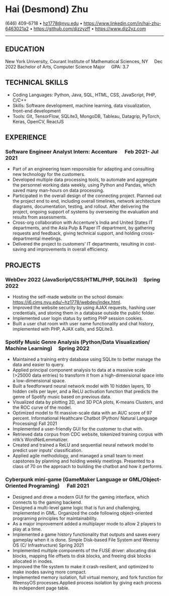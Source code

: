 # Hai (Desmond) Zhu

(646) 409-6718 • hz1778@nyu.edu • <https://www.linkedin.com/in/hai-zhu-6463021a2> • <https://github.com/dizzyzff> • <https://www.diz2yz.com>

------------

## EDUCATION

New York University, Courant Institute of Mathematical Sciences, NY &nbsp;&nbsp;&nbsp;&nbsp;Dec 2022 Bachelor of Arts, Computer Science Major &nbsp;&nbsp;&nbsp;&nbsp;GPA: 3.7

## TECHNICAL SKILLS

* Coding Languages: Python, Java, SQL, HTML, CSS, JavaScript, PHP, C/C++
* Skills: Software development, machine learning, data visualization, front-end development
* Tools: Git, TensorFlow, SQLite3, MongoDB, Tableau, Datagrip, PyTorch, Keras, OpenCV, ReactJS

## EXPERIENCE

### Software Engineer Analyst Intern: Accenture &nbsp;&nbsp;&nbsp;&nbsp; Feb 2021- Jul 2021

* Part of an engineering team responsible for adapting and consulting new technology for the customers.
* Developed multiple data processing tools, to automate and aggregate the personnel working data weekly, using Python and Pandas, which saved many man-hours on data processing.
* Participated in the overall design of the connecting project. Planned out the project end to end, including overall timelines, network architecture diagrams, documentation, testing, and rollout. After delivering the project, ongoing support of systems by overseeing the evaluation and results from assessments.
* Cross-org collaboration with Accenture's India and United States IT departments, and the Asia Pulp & Paper IT department, by gathering requests and feedback, giving technical support, and holding cross-departmental meetings.
* Delivered the project to customers’ IT departments, resulting in cost-saving and improvements in overall efficiency.

## PROJECTS

### WebDev 2022 (JavaScript/CSS/HTML/PHP, SQLite3) &nbsp;&nbsp;&nbsp;&nbsp;Spring 2022

* Hosting the self-made website on the school domain: <https://i6.cims.nyu.edu/~hz1778/webdev/index.html>.
* Improved the website security by using AJAX requests, hashing user credentials, and storing them in a database outside the public folder.
* Implemented user login status by setting PHP session cookies.
* Built a user chat room with user name functionality and chat history, implemented with PHP, AJAX calls, and SQLite3.

### Spotify Music Genre Analysis (Python/Data Visualization/ Machine Learning) &nbsp;&nbsp;&nbsp;&nbsp;Spring 2022

* Maintained a training entry database using SQLite to better manage the data and easier to query.
* Applied principal component analysis to data at a massive scale (>25000 data entries) to transform it from a high-dimensional space into a low-dimensional space.
* Built a feedforward neural network model with 10 hidden layers, 10 hidden cells per layer, and a ReLU activation function that predicts the genre of Spotify music based on previous data.
* Visualized data by plotting 2D, and 3D PCA plots, K-means Clusters, and the ROC curve of the model.
* Optimized model to fit massive-scale data with an AUC score of 97 percent. Informational Healthcare Chatbot (Python/ Natural Language Processing) Fall 2021
* Implemented a user-friendly GUI for the customer to chat with.
* Retrieved data corpus from CDC website, tokenized training corpus with nltk’s WordNetLemmatizer.
* Created and trained a ReLU and sequential neural network model to predict user inputs’ classification.
* Applied agile methodology, and managed a small team to meet capstones by planning and holding weekly meetings. Presented to a class of 70 on the approach to building the chatbot and how it performs.

### Cyberpunk mini-game (GameMaker Language or GML/Object-Oriented Programing) &nbsp;&nbsp;&nbsp;&nbsp; Fall 2021

* Designed and drew a modern GUI for the gaming interface, which connects to the gaming backend.
* Designed a multi-level game logic that is fun and challenging, implemented in GML. Organized the code following object-oriented programing principles for maintainability.
* As a major improvement added a multiplayer mode to allow 2 players to play at a time.
* Implemented a game history functionality that outputs and saves every gameplay when it is done. Simple Disk-based File System and Weensy OS (C/ Infrastructure) Spring 2021
* Implemented multiple components of the FUSE driver: allocating disk blocks, mapping file offsets to disk blocks, and freeing disk blocks allocated in inodes.
* Improved the file system to make it crash-resilient, and optimized to make inodes saving more compact.
* Implemented memory isolation, full virtual memory, and fork function for WeensyOS processes.Applied process isolation by giving each process its independent page table.
